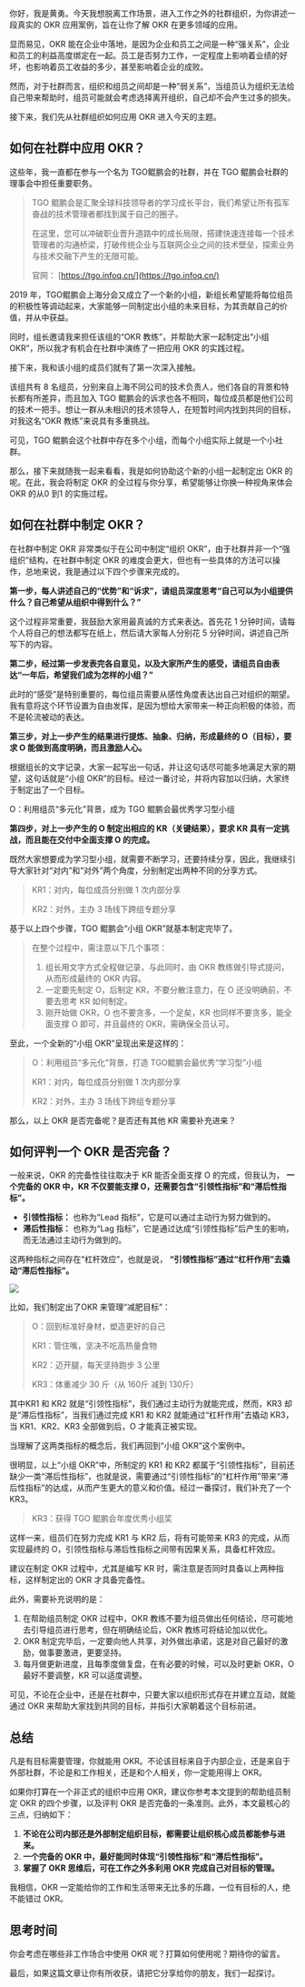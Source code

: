你好，我是黄勇。今天我想脱离工作场景，进入工作之外的社群组织，为你讲述一段真实的 OKR 应用案例，旨在让你了解 OKR 在更多领域的应用。

显而易见，OKR 能在企业中落地，是因为企业和员工之间是一种“强关系”，企业和员工的利益高度绑定在一起。员工是否努力工作，一定程度上影响着业绩的好坏，也影响着员工收益的多少，甚至影响着企业的成败。

然而，对于社群而言，组织和组员之间却是一种“弱关系”，当组员认为组织无法给自己带来帮助时，组员可能就会考虑选择离开组织，自己却不会产生过多的损失。

接下来，我们先从社群组织如何应用 OKR 进入今天的主题。

## 如何在社群中应用 OKR？

这些年，我一直都在参与一个名为 TGO鲲鹏会的社群，并在 TGO 鲲鹏会社群的理事会中担任重要职务。

> TGO 鲲鹏会是汇聚全球科技领导者的学习成长平台，我们希望让所有孤军奋战的技术管理者都找到属于自己的圈子。
>
> 在这里，您可以冲破职业晋升道路中的成长局限，搭建快速连接每一个技术管理者的沟通桥梁，打破传统企业与互联网企业之间的技术壁垒，探索业务与技术交融下产生的无限可能。
>
> 官网： [https://tgo.infoq.cn/](https://tgo.infoq.cn/)

2019 年，TGO鲲鹏会上海分会又成立了一个新的小组，新组长希望能将每位组员的积极性等调动起来，大家能够一同制定出小组的未来目标，为其贡献自己的价值，并从中获益。

同时，组长邀请我来担任该组的“OKR 教练”，并帮助大家一起制定出“小组 OKR”，所以我才有机会在社群中演练了一把应用 OKR 的实践过程。

接下来，我和该小组的成员们就有了第一次深入接触。

该组共有 8 名组员，分别来自上海不同公司的技术负责人，他们各自的背景和特长都有所差异，而且加入 TGO 鲲鹏会的诉求也各不相同，每位成员都是他们公司的技术一把手。想让一群从未相识的技术领导人，在短暂时间内找到共同的目标，对我这名“OKR 教练”来说具有多重挑战。

可见，TGO 鲲鹏会这个社群中存在多个小组，而每个小组实际上就是一个小社群。

那么，接下来就随我一起来看看，我是如何协助这个新的小组一起制定出 OKR 的呢。在此，我会将制定 OKR 的全过程与你分享，希望能够让你换一种视角来体会 OKR 的从0 到1 的实施过程。

## 如何在社群中制定 OKR？

在社群中制定 OKR 非常类似于在公司中制定“组织 OKR”，由于社群并非一个“强组织”结构，在社群中制定 OKR 的难度会更大，但也有一些具体的方法可以操作，总地来说，我是通过以下四个步骤来完成的。

**第一步，每人讲述自己的“优势”和“诉求”，请组员深度思考“自己可以为小组提供什么？自己希望从组织中得到什么？”**

这个过程非常重要，我鼓励大家用最真诚的方式来表达。首先花 1 分钟时间，请每个人将自己的想法都写在纸上，然后请大家每人分别花 5 分钟时间，讲述自己所写下的内容。

**第二步，经过第一步发表完各自意见，以及大家所产生的感受，请组员自由表达“一年后，希望我们成为怎样的小组？”**

此时的“感受”是特别重要的，每位组员需要从感性角度表达出自己对组织的期望。我有意将这个环节设置为自由发挥，是因为想给大家带来一种正向积极的体验，而不是轮流被动的表达。

**第三步，对上一步产生的结果进行提炼、抽象、归纳，形成最终的 O（目标），要求 O 能做到高度明确，而且激励人心。**

根据组长的文字记录，大家一起写出一句话，并让这句话尽可能多地满足大家的期望，这句话就是“小组 OKR”的目标。经过一番讨论，并将内容加以归纳，大家终于制定出了一个目标。

O：利用组员“多元化”背景，成为 TGO 鲲鹏会最优秀学习型小组

**第四步，对上一步产生的 O 制定出相应的 KR（关键结果），要求 KR 具有一定挑战，而且能在交付中全面支撑 O 的完成。**

既然大家想要成为学习型小组，就需要不断学习，还要持续分享，因此，我继续引导大家针对“对内”和“对外”两个角度，分别制定出两种不同的分享方式。

> KR1：对内，每位成员分别做 1 次内部分享
>
> KR2：对外，主办 3 场线下跨组专题分享

基于以上四个步骤，TGO 鲲鹏会“小组 OKR”就基本制定完毕了。

> 在整个过程中，需注意以下几个事项：
>
> 1. 组长用文字方式全程做记录，与此同时，由 OKR 教练做引导式提问，从而形成最终的 OKR 内容。
> 2. 一定要先制定 O，后制定 KR，不要分散注意力，在 O 还没明确前，不要去思考 KR 如何制定。
> 3. 刚开始做 OKR，O 也不要贪多，一个足矣，KR 也同样不要贪多，能全面支撑 O 即可，并且最终的 OKR，需确保全员认可。

至此，一个全新的“小组 OKR”呈现出来是这样的：

> O：利用组员“多元化”背景，打造 TGO鲲鹏会最优秀“学习型”小组
>
> KR1：对内，每位成员分别做 1 次内部分享
>
> KR2：对外，主办 3 场线下跨组专题分享

那么，以上 OKR 是否完备呢？是否还有其他 KR 需要补充进来？

## 如何评判一个 OKR 是否完备？

一般来说，OKR 的完备性往往取决于 KR 能否全面支撑 O 的完成，但我认为， **一个完备的 OKR 中，KR 不仅要能支撑 O，还需要包含“引领性指标”和“滞后性指标”。**

- **引领性指标：** 也称为“Lead 指标”，它是可以通过主动行为努力做到的。
- **滞后性指标：** 也称为“Lag 指标”，它是通过达成“引领性指标”后产生的影响，而无法通过主动行为做到的。

这两种指标之间存在“杠杆效应”，也就是说， **“引领性指标”通过“杠杆作用”去撬动“滞后性指标”。**

![](https://static001.geekbang.org/resource/image/61/2c/61abf1ff132a452d81cf08c5d81d8d2c.png?wh=2052*1118)

比如，我们制定出了OKR 来管理“减肥目标”：

> O：回到标准好身材，塑造更好的自己
>
> KR1：管住嘴，坚决不吃高热量食物
>
> KR2：迈开腿，每天坚持跑步 3 公里
>
> KR3：体重减少 30 斤（从 160斤 减到 130斤）

其中KR1 和 KR2 就是“引领性指标”，我们通过主动行为就能完成，然而，KR3 却是“滞后性指标”，当我们通过完成 KR1 和 KR2 就能通过“杠杆作用”去撬动 KR3，当 KR1、KR2、KR3 全部做到后，O 才能真正被实现。

当理解了这两类指标的概念后，我们再回到“小组 OKR”这个案例中。

很明显，以上“小组 OKR”中，所制定的 KR1 和 KR2 都属于“引领性指标”，目前还缺少一类“滞后性指标”，也就是说，需要通过“引领性指标”的“杠杆作用”带来“滞后性指标”的达成，从而产生更大的意义和价值。经过一番探讨，我们补充了一个 KR3。

> KR3：获得 TGO 鲲鹏会年度优秀小组奖

这样一来，组员们在努力完成 KR1 与 KR2 后，将有可能带来 KR3 的完成，从而实现最终的 O，引领性指标与滞后性指标之间带有因果关系，具备杠杆效应。

建议在制定 OKR 过程中，尤其是编写 KR 时，需注意是否同时具备以上两种指标，这样制定出的 OKR 才具备完备性。

此外，需要补充说明的是：

1. 在帮助组员制定 OKR 过程中，OKR 教练不要为组员做出任何结论，尽可能地去引导组员进行思考，但在明确结论后，OKR 教练可将结论加以优化。
2. OKR 制定完毕后，一定要向他人共享，对外做出承诺，这是对自己最好的激励，做事要激进，更要坚持。
3. 每月做更新进度，且每季度做复盘，在有必要的时候，可以及时更新 OKR，O 最好不要调整，KR 可以适度调整。

可见，不论在企业中，还是在社群中，只要大家以组织形式存在并建立互动，就能通过 OKR 来帮助大家找到共同的目标，并指引大家朝着这个目标前进。

## 总结

凡是有目标需要管理，你就能用 OKR。不论该目标来自于内部企业，还是来自于外部社群，不论是和工作相关，还是和个人相关，你一定能用得上 OKR。

如果你打算在一个非正式的组织中应用 OKR，建议你参考本文提到的帮助组员制定 OKR 的四个步骤，以及评判 OKR 是否完备的一条准则。此外，本文最核心的三点，归纳如下：

1. **不论在公司内部还是外部制定组织目标，都需要让组织核心成员都能参与进来。**
2. **一个完备的 OKR 中，最好能同时体现“引领性指标”和“滞后性指标”。**
3. **掌握了 OKR 思维后，可在工作之外多利用 OKR 完成自己对目标的管理。**

我相信，OKR 一定能给你的工作和生活带来无比多的乐趣，一位有目标的人，绝不能错过 OKR。

## 思考时间

你会考虑在哪些非工作场合中使用 OKR 呢？打算如何使用呢？期待你的留言。

最后，如果这篇文章让你有所收获，请把它分享给你的朋友，我们一起探讨。